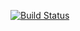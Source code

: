 [![Build Status](https://travis-ci.com/godu/typescript-sandbox.svg?branch=master)](https://travis-ci.com/godu/typescript-sandbox)